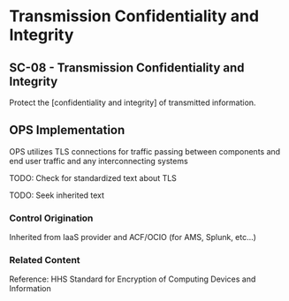 # Transmission Confidentiality and Integrity
## SC-08 - Transmission Confidentiality and Integrity

Protect the [confidentiality and integrity] of transmitted information.

## OPS Implementation

OPS utilizes TLS connections for traffic passing between components and end user traffic and any interconnecting systems

TODO: Check for standardized text about TLS

TODO: Seek inherited text

### Control Origination

Inherited from IaaS provider and ACF/OCIO (for AMS, Splunk, etc...)

### Related Content

Reference: HHS Standard for Encryption of Computing Devices and Information

